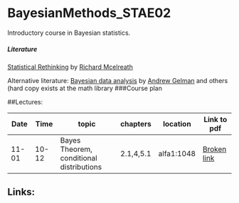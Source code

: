 # BayesianMethods_STAE02
Introductory course in Bayesian statistics.

#####  Literature
[Statistical Rethinking](http://xcelab.net/rm/statistical-rethinking/) by [Richard Mcelreath](http://xcelab.net/rm/)

Alternative literature: [Bayesian data analysis](http://www.stat.columbia.edu/~gelman/book/) by  [Andrew Gelman](http://www.stat.columbia.edu/~gelman/) and others (hard copy exists at the math library
###Course plan

##Lectures:

Date | Time  | topic | chapters | location| Link to pdf|
---|---|---|---|---|---
| 11-01 | 10-12 | Bayes Theorem, conditional distributions | 2.1,4,5.1 | alfa1:1048 | [Broken link](https://github.com/JonasWallin/BayesianMethods_STAE02/blob/master/lecture1/Lecture1.pdf)


## Links:
